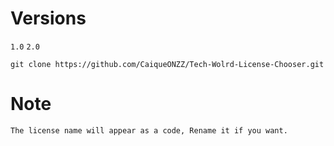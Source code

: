 # Versions
``1.0``
``2.0``

```git clone https://github.com/CaiqueONZZ/Tech-Wolrd-License-Chooser.git```

# Note

``The license name will appear as a code, Rename it if you want.`` 

